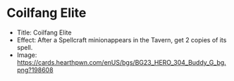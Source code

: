 # Coilfang Elite
- Title:  Coilfang Elite
- Effect:  After a Spellcraft minionappears in the Tavern, get 2 copies of its spell.
- Image:  https://cards.hearthpwn.com/enUS/bgs/BG23_HERO_304_Buddy_G_bg.png?198608
